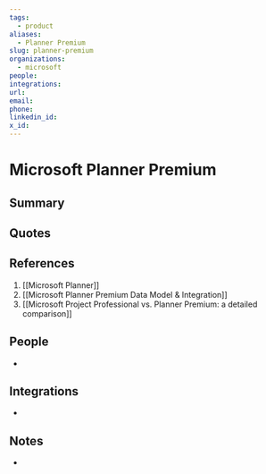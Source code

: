 ```yaml
---
tags:
  - product
aliases:
  - Planner Premium
slug: planner-premium
organizations:
  - microsoft
people: 
integrations: 
url: 
email: 
phone: 
linkedin_id: 
x_id:
---
```

# Microsoft Planner Premium

## Summary


## Quotes


## References

1. [[Microsoft Planner]]
2. [[Microsoft Planner Premium Data Model & Integration]]
3. [[Microsoft Project Professional vs. Planner Premium: a detailed comparison]]

## People

- 

## Integrations

- 

## Notes

- 